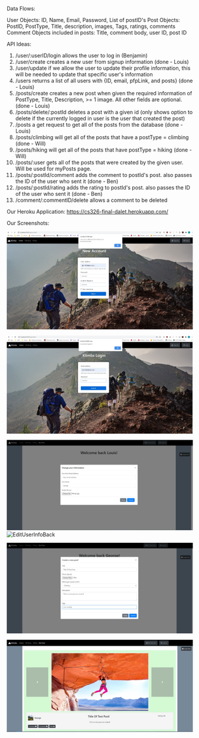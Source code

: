 Data Flows:

User Objects: ID, Name, Email, Password, List of postID's
Post Objects: PostID, PostType, Title, description, images, Tags, ratings, comments 
Comment Objects included in posts: Title, comment body, user ID, post ID

API Ideas:

1. /user/:userID/login allows the user to log in (Benjamin)
2. /user/create creates a new user from signup information (done - Louis)
3. /user/update if we allow the user to update their profile information, this will be needed to update that specific user's information
4. /users returns a list of all users with {ID, email, pfpLink, and posts} (done - Louis)
5. /posts/create creates a new post when given the required information of PostType, Title, Description, >= 1 image. All other fields are optional. (done - Louis)
6. /posts/delete/:postId deletes a post with a given id (only shows option to delete if the currently logged in user is the user that created the post)
7. /posts a get request to get all of the posts from the database  (done - Louis)
8. /posts/climbing will get all of the posts that have a postType = climbing (done - Will)
9. /posts/hiking will get all of the posts that have postType = hiking (done - Will)
10. /posts/:user gets all of the posts that were created by the given user. Will be used for myPosts page.
11. /posts/:postId/comment adds the comment to postId's post. also passes the ID of the user who sent it (done - Ben)
12. /posts/:postId/rating adds the rating to postId's post. also passes the ID of the user who sent it (done - Ben)
13. /comment/:commentID/delete allows a comment to be deleted


Our Heroku Application: https://cs326-final-dalet.herokuapp.com/

Our Screenshots:

![signup](https://github.com/ljm1400/cs326-final-Dalet/blob/master/docs/Milestone2Screens/SignupPage.JPG)

![login](https://github.com/ljm1400/cs326-final-Dalet/blob/master/docs/Milestone2Screens/LoginPage.JPG)

![EditUserInfo](https://github.com/ljm1400/cs326-final-Dalet/blob/master/docs/Milestone2Screens/EditUserInfo.JPG)
![EditUserInfoBack](https://github.com/ljm1400/cs326-final-Dalet/blob/master/docs/Milestone2Screens/EditUserInfoBack.JPG)

![CreatePost](https://github.com/ljm1400/cs326-final-Dalet/blob/master/docs/Milestone2Screens/CreatePost.JPG)

![PostCreated](https://github.com/ljm1400/cs326-final-Dalet/blob/master/docs/Milestone2Screens/PostCreated.JPG)
